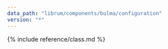 ```yaml
---
data_path: "librum/components/bulma/configuration"
version: "*"
---
```


{% include reference/class.md %}
